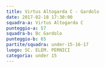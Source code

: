 ```yaml
---
title: Virtus Altogarda C - Gardolo
date: 2017-02-18 17:30:00
squadra-a: Virtus Altogarda C
punteggio-a: 57
squadra-b: Bc Gardolo
punteggio-b: 65
partite/squadra: under-15-16-17
luogo: SC. ELEM. PERNICI
categoria: under 15
---
```

